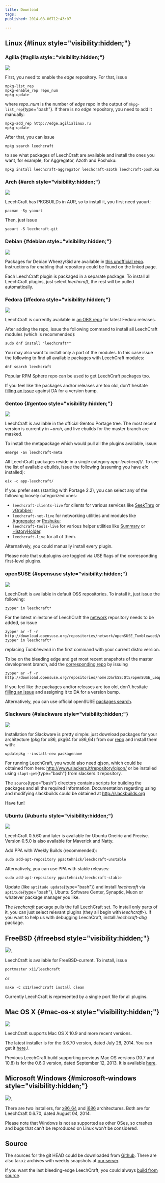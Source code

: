 ```yaml
---
title: Download
tags: 
published: 2014-08-06T12:43:07

---
```


Linux {#linux style="visibility:hidden;"}
-----

### Agilia {#agilia style="visibility:hidden;"}

![](//files.leechcraft.org/imgs/distro_logos/agilia.png)

First, you need to enable the *edge* repository. For that, issue
``` {type="bash"}
mpkg-list_rep
mpkg-enable_rep repo_num
mpkg-update
```
where *repo\_num* is the number of *edge* repo in the output of
`mkpg-list_rep`{type="bash"}. If there is no *edge* repository, you need
to add it manually:
``` {type="bash"}
mpkg-add_rep http://edge.agilialinux.ru
mpkg-update
```
After that, you can issue
``` {type="bash"}
mpkg search leechcraft
```
to see what packages of LeechCraft are available and install the ones
you want, for example, for Aggregator, Azoth and Poshuku:
``` {type="bash"}
mpkg install leechcraft-aggregator leechcraft-azoth leechcraft-poshuku
```

### Arch {#arch style="visibility:hidden;"}

![](//files.leechcraft.org/imgs/distro_logos/arch.png)

LeechCraft has PKGBUILDs in AUR, so to install it, you first need
yaourt:
``` {type="bash"}
pacman -Sy yaourt
```
Then, just issue
``` {type="bash"}
yaourt -S leechcraft-git
```

### Debian {#debian style="visibility:hidden;"}

![](//files.leechcraft.org/imgs/distro_logos/debian.png)

Packages for Debian Wheezy/Sid are available in [this unofficial
repo](http://notesalexp.org/). Instructions for enabling that repository
could be found on the linked page.

Each LeechCraft plugin is packaged in a separate package. To install all
LeechCraft plugins, just select *leechcraft*, the rest will be pulled
automatically.

### Fedora {#fedora style="visibility:hidden;"}

![](//files.leechcraft.org/imgs/distro_logos/fedora.png)

LeechCraft is currently available in [an OBS
repo](http://software.opensuse.org/download.html?project=home:DarkSS:fedora&package=leechcraft)
for latest Fedora releases.

After adding the repo, issue the following command to install all
LeechCraft modules (which is recommended):
``` {type="bash"}
sudo dnf install "leechcraft*"
```
You may also want to install only a part of the modules. In this case
issue the following to find all available packages with LeechCraft
modules:
``` {type="bash"}
dnf search leechcraft
```
Popular RPM Sphere repo can be used to get LeechCraft packages too.

If you feel like the packages and/or releases are too old, don't hesitate [filling an
issue](https://dev.leechcraft.org/projects/leechcraft/issues/new) against
DA for a version bump.

### Gentoo {#gentoo style="visibility:hidden;"}

![](//files.leechcraft.org/imgs/distro_logos/gentoo.png)

LeechCraft is available in the official Gentoo Portage tree. The most
recent version is currently in *\~arch*, and live ebuilds for the master
branch are masked.

To install the metapackage which would pull all the plugins available,
issue:
``` {type="bash"}
emerge -av leechcraft-meta
```
All LeechCraft packages reside in a single category *app-leechcraft/*.
To see the list of available ebuilds, issue the following (assuming you
have *eix* installed):
``` {type="bash"}
eix -c app-leechcraft/
```
If you prefer sets (starting with Portage 2.2), you can select any of
the following loosely categorized ones:

- `leechcraft-clients-live` for clients for various services like
  [SeekThru](/plugins-seekthru) or [vGrabber](/plugins-vgrabber);
- `leechcraft-net-live` for networking utilities and modules like
  [Aggregator](/plugins-aggregator) or [Poshuku](/plugins-poshuku);
- `leechcraft-tools-live` for various helper utilities like
  [Summary](/plugins-summary) or
  [HistoryHolder](/plugins-historyholder).
- `leechcraft-live` for all of them.

Alternatively, you could manually install every plugin.

Please note that subplugins are toggled via USE flags of the corresponding
first-level plugins.

### openSUSE {#opensuse style="visibility:hidden;"}

![](//files.leechcraft.org/imgs/distro_logos/suse.png)

LeechCraft is available in default OSS repositories.
To install it, just issue the following:
``` {type="bash"}
zypper in leechcraft*
```
For the latest milestone of LeechCraft the [network](https://software.opensuse.org/download.html?project=network&package=leechcraft) repository needs to
be added, so issue
``` {type="bash"}
zypper ar -f -r http://download.opensuse.org/repositories/network/openSUSE_Tumbleweed/network.repo
zypper in leechcraft*
```
replacing *Tumbleweed* in the first command with your current distro version.

To be on the bleeding edge and get most recent snapshots of the master
development branch, add the [corresponding repo](https://software.opensuse.org/download.html?project=home:DarkSS:Qt5&package=leechcraft) by issuing

``` {type="bash"}
zypper ar -f -r http://download.opensuse.org/repositories/home:DarkSS:Qt5/openSUSE_Leap_42.3/home:DarkSS:Qt5.repo
```

If you feel like the packages and/or releases are too old, don't hesitate [filling an
issue](https://dev.leechcraft.org/projects/leechcraft/issues/new) and assigning it to
DA for a version bump.

Alternatively, you can use official openSUSE [packages search](http://software.opensuse.org/).

### Slackware {#slackware style="visibility:hidden;"}

![](//files.leechcraft.org/imgs/distro_logos/slackware.png)

Installation for Slackware is pretty simple: just download packages for
your architecture (pkg for x86, pkg64 for x86\_64) from our
[repo](/repos/slackware/repo/) and install them with:
``` {type="bash"}
updatepkg --install-new packagename
```
For running LeechCraft, you would also need qjson, which could be
obtained from here: http://www.slackers.it/repository/qjson/ or be
installed using `slapt-get`{type="bash"} from slackers.it repository.

The `source`{type="bash"} directory contains scripts for building the
packages and all the required information. Documentation regarding using
and modifying slackbuilds could be obtained at http://slackbuilds.org

Have fun!

### Ubuntu {#ubuntu style="visibility:hidden;"}

![](//files.leechcraft.org/imgs/distro_logos/ubuntu.png)

LeechCraft 0.5.60 and later is available for Ubuntu Oneiric and Precise.
Version 0.5.0 is also available for Maverick and Natty.

Add PPA with Weekly Builds (recommended):

``` {type="bash"}
sudo add-apt-repository ppa:tehnick/leechcraft-unstable
```

Alternatively, you can use PPA with stable releases:

``` {type="bash"}
sudo add-apt-repository ppa:tehnick/leechcraft-stable
```

Update (like `aptitude update`{type="bash"}) and install *leechcraft*
via `aptitude`{type="bash"}, Ubuntu Software Center, Synaptic, Muon or
whatever package manager you like.

The *leechcraft* package pulls the full LeechCraft set. To install only
parts of it, you can just select relevant plugins (they all begin with
*leechcraft-*). If you want to help us with debugging LeechCraft,
install *leechcraft-dbg* package.

FreeBSD {#freebsd style="visibility:hidden;"}
-------

![](//files.leechcraft.org/imgs/distro_logos/freebsd.png)\

LeechCraft is available for FreeBSD-current. To install, issue

``` {type="bash"}
portmaster x11/leechcraft
```

or
``` {type="bash"}
make -C x11/leechcraft install clean
```

Currently LeechCraft is represented by a single port file for all
plugins.

Mac OS X {#mac-os-x style="visibility:hidden;"}
--------

![](//files.leechcraft.org/imgs/distro_logos/mac_osx.png)

LeechCraft supports Mac OS X 10.9 and more recent versions.

The latest installer is for the 0.6.70 version, dated July 28, 2014. You
can get it
[here](https://dist.leechcraft.org/LeechCraft/0.6.70/LeechCraft-0.6.70.dmg).\

Previous LeechCraft build supporting previous Mac OS versions (10.7 and
10.8) is for the 0.6.0 version, dated September 12, 2013. It is
available
[here](https://dist.leechcraft.org/LeechCraft/0.6.0/leechcraft-0.6.0.dmg).

Microsoft Windows {#microsoft-windows style="visibility:hidden;"}
-----------------

![](//files.leechcraft.org/imgs/distro_logos/Windows.png)\

There are two installers, for
[x86\_64](https://dist.leechcraft.org/LeechCraft/0.6.70/leechcraft-installer-0.6.70-0_x86_64.exe)
and
[i686](https://dist.leechcraft.org/LeechCraft/0.6.70/leechcraft-installer-0.6.70-0_i686.exe)
architectures. Both are for LeechCraft 0.6.70, dated August 04, 2014.

Please note that Windows is not as supported as other OSes, so crashes
and bugs that can't be reproduced on Linux won't be considered.

Source
------

The sources for the git HEAD could be downloaded from
[Github](https://github.com/0xd34df00d/leechcraft/archive/master.zip).
There are also tar.xz archives with weekly snapshots at [our
server](https://dist.leechcraft.org/LeechCraft/).

If you want the last bleeding-edge LeechCraft, you could always [build
from source](development-building-from-source).
